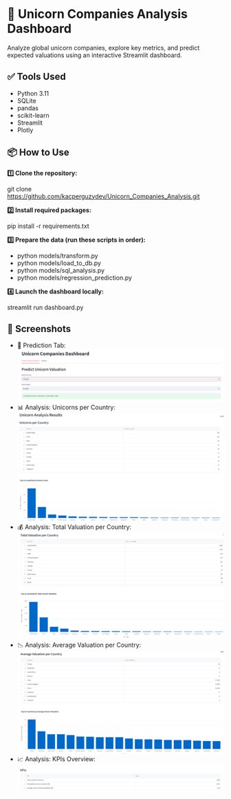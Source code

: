 # 🦄 Unicorn Companies Analysis Dashboard

Analyze global unicorn companies, explore key metrics, and predict expected valuations using an interactive Streamlit dashboard.


## ✅ Tools Used

- Python 3.11  
- SQLite  
- pandas  
- scikit-learn  
- Streamlit  
- Plotly

## 📦 How to Use

**1️⃣ Clone the repository:**

git clone https://github.com/kacperguzydev/Unicorn_Companies_Analysis.git

**2️⃣ Install required packages:**

pip install -r requirements.txt

**3️⃣ Prepare the data (run these scripts in order):**

- python models/transform.py
- python models/load_to_db.py
- python models/sql_analysis.py
- python models/regression_prediction.py

**4️⃣ Launch the dashboard locally:**

streamlit run dashboard.py


## 🚀 Screenshots
- 🔮 Prediction Tab:
![Prediction Tab](images/1.png)
- 📊 Analysis: Unicorns per Country:
![Unicorns per Country](images/2.png)
- 💰 Analysis: Total Valuation per Country:
![Total Valuation per Country](images/3.png)
- 📉 Analysis: Average Valuation per Country:
![Average Valuation per Country](images/4.png)
- 📈 Analysis: KPIs Overview:
  ![KPIs Overview](images/5.png)
